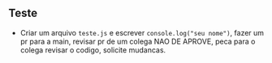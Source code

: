 ## Teste 

- Criar um arquivo `teste.js` e escrever `console.log("seu nome")`, fazer um pr para a main, revisar pr de um colega NAO DE APROVE, peca para o colega revisar o codigo, solicite mudancas.
